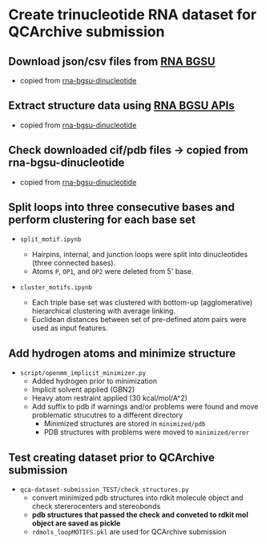 # Create trinucleotide RNA dataset for QCArchive submission


Download json/csv files from [RNA BGSU](https://www.bgsu.edu/research/rna.html)
-----
- copied from [rna-bgsu-dinucleotide](https://github.com/kntkb/rna-bgsu-dinucleotide)


Extract structure data using [RNA BGSU APIs](https://www.bgsu.edu/research/rna/APIs.html)
-----
- copied from [rna-bgsu-dinucleotide](https://github.com/kntkb/rna-bgsu-dinucleotide)


Check downloaded cif/pdb files -> copied from rna-bgsu-dinucleotide
-----
- copied from [rna-bgsu-dinucleotide](https://github.com/kntkb/rna-bgsu-dinucleotide)



Split loops into three consecutive bases and perform clustering for each base set
------

- `split_motif.ipynb`  
    - Hairpins, internal, and junction loops were split into dinucleotides (three connected bases).
    - Atoms `P`, `OP1`, and `OP2` were deleted from 5' base.

- `cluster_motifs.ipynb`
    - Each triple base set was clustered with bottom-up (agglomerative) hierarchical clustering with average linking.
    - Euclidean distances between set of pre-defined atom pairs were used as input features.



Add hydrogen atoms and minimize structure
------

- `script/openmm_implicit_minimizer.py`
    - Added hydrogen prior to minimization
    - Implicit solvent applied (GBN2)
    - Heavy atom restraint applied (30 kcal/mol/A^2)
    - Add suffix to pdb if warnings and/or problems were found and move problematic strucutres to a different directory
        - Minimized structures are stored in `minimized/pdb`
        - PDB structures with problems were moved to `minimized/error`


Test creating dataset prior to QCArchive submission
------

- `qca-dataset-submission_TEST/check_structures.py`
    - convert minimized pdb structures into rdkit molecule object and check stererocenters and stereobonds
    - **pdb structures that passed the check and conveted to rdkit mol object are saved as pickle**
    - `rdmols_loopMOTIFS.pkl` are used for QCArchive submission